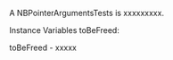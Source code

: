 A NBPointerArgumentsTests is xxxxxxxxx.Instance Variables	toBeFreed:		<Object>toBeFreed	- xxxxx